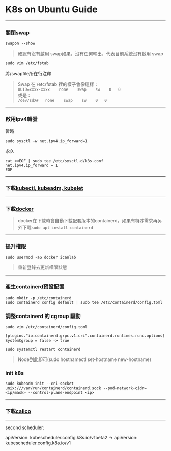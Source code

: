 # K8s on Ubuntu Guide

---
### 關閉swap
```
swapon --show
```
> 確認有沒有啟用 swap如果，沒有任何輸出，代表目前系統沒有啟用 swap
```
sudo vim /etc/fstab 
```
將/swapfile所在行注釋
>Swap 在 /etc/fstab 裡的樣子會像這樣： \
```UUID=xxxx-xxxx    none    swap    sw    0   0``` \
或是： \
```/dev/sdX#   none    swap    sw    0   0```
---
### 啟用ipv4轉發
暫時
```
sudo sysctl -w net.ipv4.ip_forward=1
```
永久
```
cat <<EOF | sudo tee /etc/sysctl.d/k8s.conf
net.ipv4.ip_forward = 1
EOF
```
---
### 下載[kubectl, kubeadm, kubelet](https://kubernetes.io/docs/setup/production-environment/tools/kubeadm/install-kubeadm/)
---
### 下載[docker](https://docs.docker.com/engine/install/ubuntu/)
> docker在下載時會自動下載配套版本的containerd，如果有特殊需求再另外下載``` sudo apt install containerd ```
---
### 提升權限
```
sudo usermod -aG docker icanlab
```
>重新登錄去更新權限狀態
---
### 產生containerd預設配置
```
sudo mkdir -p /etc/containerd
sudo containerd config default | sudo tee /etc/containerd/config.toml
```
### 調整containerd 的 cgroup 驅動
```
sudo vim /etc/containerd/config.toml
```
```
[plugins."io.containerd.grpc.v1.cri".containerd.runtimes.runc.options]
SystemCgroup = false -> true
```
```
sudo systemctl restart containerd
```
> Node到此即可(sudo hostnamectl set-hostname new-hostname)
### init k8s
```
sudo kubeadm init --cri-socket unix:///var/run/containerd/containerd.sock --pod-network-cidr=<ip/mask> --control-plane-endpoint <ip>
```
---
### 下載[calico](https://docs.tigera.io/calico/latest/getting-started/kubernetes/quickstart)
---
second scheduler:


apiVersion: kubescheduler.config.k8s.io/v1beta2 -> apiVersion: kubescheduler.config.k8s.io/v1

